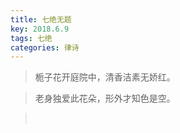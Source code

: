 ```yaml
---
title: 七绝无题
key: 2018.6.9
tags: 七绝
categories: 律诗
---
```


<blockquote class="blockquote-center">栀子花开庭院中，清香洁素无娇红。
</blockquote>
<blockquote class="blockquote-center">老身独爱此花朵，形外才知色是空。
</blockquote>
<blockquote class="blockquote-center"></br>
</blockquote>

